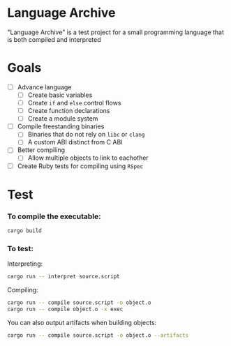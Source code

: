 # Language Archive

"Language Archive" is a test project for a small programming language that is both compiled and interpreted

# Goals
- [ ] Advance language
  - [ ] Create basic variables
  - [ ] Create `if` and `else` control flows
  - [ ] Create function declarations
  - [ ] Create a module system
- [ ] Compile freestanding binaries
  - [ ] Binaries that do not rely on `libc` or `clang`
  - [ ] A custom ABI distinct from C ABI 
- [ ] Better compiling
  - [ ] Allow multiple objects to link to eachother
- [ ] Create Ruby tests for compiling using `RSpec`

# Test

### To compile the executable:

```sh
cargo build
```

### To test:

Interpreting:

```sh
cargo run -- interpret source.script
```

Compiling:
```sh
cargo run -- compile source.script -o object.o
cargo run -- compile object.o -x exec
```

You can also output artifacts when building objects:

```sh
cargo run -- compile source.script -o object.o --artifacts
```
